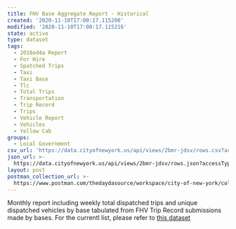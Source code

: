 ```yaml
---
title: FHV Base Aggregate Report - Historical
created: '2020-11-10T17:00:17.115208'
modified: '2020-11-10T17:00:17.115216'
state: active
type: dataset
tags:
  - 2018od4a Report
  - For Hire
  - Spatched Trips
  - Taxi
  - Taxi Base
  - Tlc
  - Total Trips
  - Transportation
  - Trip Record
  - Trips
  - Vehicle Report
  - Vehicles
  - Yellow Cab
groups:
  - Local Government
csv_url: 'https://data.cityofnewyork.us/api/views/2bmr-jdsv/rows.csv?accessType=DOWNLOAD'
json_url: >-
  https://data.cityofnewyork.us/api/views/2bmr-jdsv/rows.json?accessType=DOWNLOAD
layout: post
postman_collection_url: >-
  https://www.postman.com/thedaydasource/workspace/city-of-new-york/collection/15909983-a10983ed-c577-4fed-8df1-802cc8796259
---
```

Monthly report including weekly total dispatched trips and unique dispatched vehicles by base tabulated from FHV Trip Record submissions made by bases. For the currentl list, please refer to <a href="https://data.cityofnewyork.us/d/2v9c-2k7f">this dataset</a>

